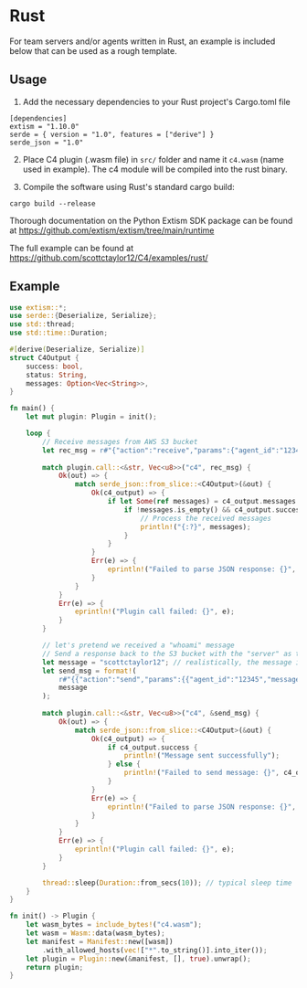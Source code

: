 # Rust

For team servers and/or agents written in Rust, an example is included below that can be used as a rough template.

## Usage

1. Add the necessary dependencies to your Rust project's Cargo.toml file

```
[dependencies]
extism = "1.10.0"
serde = { version = "1.0", features = ["derive"] }
serde_json = "1.0"
```

2. Place C4 plugin (.wasm file) in `src/` folder and name it `c4.wasm` (name used in example). The c4 module will be compiled into the rust binary.

3. Compile the software using Rust's standard cargo build:

```
cargo build --release
```

Thorough documentation on the Python Extism SDK package can be found at <https://github.com/extism/extism/tree/main/runtime>

The full example can be found at <https://github.com/scottctaylor12/C4/examples/rust/>

## Example

```rust
use extism::*;
use serde::{Deserialize, Serialize};
use std::thread;
use std::time::Duration;

#[derive(Deserialize, Serialize)]
struct C4Output {
    success: bool,
    status: String,
    messages: Option<Vec<String>>,
}

fn main() {
    let mut plugin: Plugin = init();

    loop {
        // Receive messages from AWS S3 bucket
        let rec_msg = r#"{"action":"receive","params":{"agent_id":"12345","access_key":"AKIAAAAAAAAAAA","secret_key":"SECRET","region":"us-east-1","bucket":"c4-testing"}}"#;
        
        match plugin.call::<&str, Vec<u8>>("c4", rec_msg) {
            Ok(out) => {
                match serde_json::from_slice::<C4Output>(&out) {
                    Ok(c4_output) => {
                        if let Some(ref messages) = c4_output.messages {
                            if !messages.is_empty() && c4_output.success {
                                // Process the received messages
                                println!("{:?}", messages);
                            }
                        }
                    }
                    Err(e) => {
                        eprintln!("Failed to parse JSON response: {}", e);
                    }
                }
            }
            Err(e) => {
                eprintln!("Plugin call failed: {}", e);
            }
        }

        // let's pretend we received a "whoami" message
        // Send a response back to the S3 bucket with the "server" as the recipient
        let message = "scottctaylor12"; // realistically, the message is probably a format specific to your C2
        let send_msg = format!(
            r#"{{"action":"send","params":{{"agent_id":"12345","message":"{}","access_key":"AKIAAAAAAAAAAA","secret_key":"SECRET","region":"us-east-1","bucket":"c4-testing"}}}}"#,
            message
        );
        
        match plugin.call::<&str, Vec<u8>>("c4", &send_msg) {
            Ok(out) => {
                match serde_json::from_slice::<C4Output>(&out) {
                    Ok(c4_output) => {
                        if c4_output.success {
                            println!("Message sent successfully");
                        } else {
                            println!("Failed to send message: {}", c4_output.status);
                        }
                    }
                    Err(e) => {
                        eprintln!("Failed to parse JSON response: {}", e);
                    }
                }
            }
            Err(e) => {
                eprintln!("Plugin call failed: {}", e);
            }
        }

        thread::sleep(Duration::from_secs(10)); // typical sleep time
    }
}

fn init() -> Plugin {
    let wasm_bytes = include_bytes!("c4.wasm");
    let wasm = Wasm::data(wasm_bytes);
    let manifest = Manifest::new([wasm])
        .with_allowed_hosts(vec!["*".to_string()].into_iter());
    let plugin = Plugin::new(&manifest, [], true).unwrap();
    return plugin;
}
```